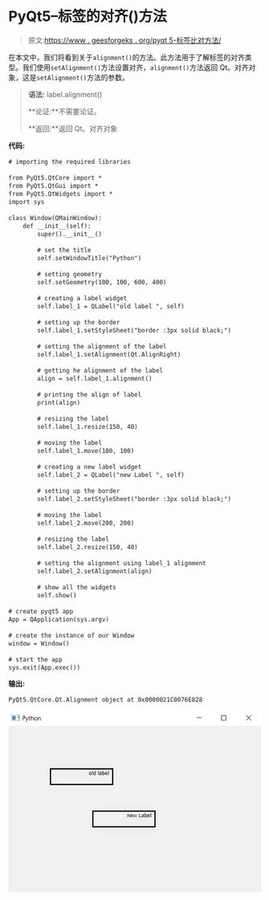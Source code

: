 # PyQt5–标签的对齐()方法

> 原文:[https://www . geesforgeks . org/pyqt 5-标签比对方法/](https://www.geeksforgeeks.org/pyqt5-alignment-method-for-label/)

在本文中，我们将看到关于`alignment()`的方法。此方法用于了解标签的对齐类型。我们使用`setAlignment()`方法设置对齐，`alignment()`方法返回 Qt。对齐对象，这是`setAlignment()`方法的参数。

> **语法:** label.alignment()
> 
> **论证:**不需要论证。
> 
> **返回:**返回 Qt。对齐对象

**代码:**

```
# importing the required libraries

from PyQt5.QtCore import * 
from PyQt5.QtGui import * 
from PyQt5.QtWidgets import * 
import sys

class Window(QMainWindow):
    def __init__(self):
        super().__init__()

        # set the title
        self.setWindowTitle("Python")

        # setting geometry
        self.setGeometry(100, 100, 600, 400)

        # creating a label widget
        self.label_1 = QLabel("old label ", self)

        # setting up the border
        self.label_1.setStyleSheet("border :3px solid black;")

        # setting the alignment of the label
        self.label_1.setAlignment(Qt.AlignRight)

        # getting he alignment of the label
        align = self.label_1.alignment()

        # printing the align of label
        print(align)

        # resizing the label
        self.label_1.resize(150, 40)

        # moving the label
        self.label_1.move(100, 100)

        # creating a new label widget
        self.label_2 = QLabel("new Label ", self)

        # setting up the border
        self.label_2.setStyleSheet("border :3px solid black;")

        # moving the label
        self.label_2.move(200, 200)

        # resizing the label
        self.label_2.resize(150, 40)

        # setting the alignment using label_1 alignment
        self.label_2.setAlignment(align)

        # show all the widgets
        self.show()

# create pyqt5 app
App = QApplication(sys.argv)

# create the instance of our Window
window = Window()

# start the app
sys.exit(App.exec())
```

**输出:**

```
PyQt5.QtCore.Qt.Alignment object at 0x0000021C0076E828
```

![](img/106082627f271234487d2cca502f4f84.png)